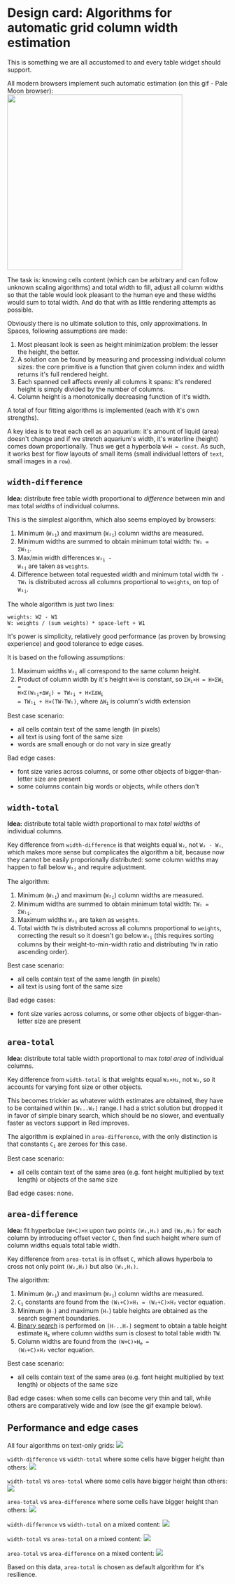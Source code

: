 # Design card: Algorithms for automatic grid column width estimation

This is something we are all accustomed to and every table widget should support.

All modern browsers implement such automatic estimation (on this gif - Pale Moon browser):
<img width=400 src=https://codeberg.org/hiiamboris/media/raw/branch/master/spaces/example-browser-autofit.gif></img>

The task is: knowing cells content (which can be arbitrary and can follow unknown scaling algorithms) and total width to fill, adjust all column widths so that the table would look pleasant to the human eye and these widths would sum to total width. And do that with as little rendering attempts as possible.

Obviously there is no ultimate solution to this, only approximations. In Spaces, following assumptions are made:
1. Most pleasant look is seen as height minimization problem: the lesser the height, the better.
2. A solution can be found by measuring and processing individual column sizes: the core primitive is a function that given column index and width returns it's full rendered height.
3. Each spanned cell affects evenly all columns it spans: it's rendered height is simply divided by the number of columns.
4. Column height is a monotonically decreasing function of it's width.

A total of four fitting algorithms is implemented (each with it's own strengths).

A key idea is to treat each cell as an aquarium: it's amount of liquid (area) doesn't change and if we stretch aquarium's width, it's waterline (height) comes down proportionally. Thus we get a hyperbola `W×H = const`. As such, it works best for flow layouts of small items (small individual letters of `text`, small images in a `row`).

## `width-difference`

**Idea:** distribute free table width proportional to *difference* between min and max total *widths* of individual columns. 

This is the simplest algorithm, which also seems employed by browsers:
1. Minimum (<code>W₁<sub>i</sub></code>) and maximum (<code>W₂<sub>i</sub></code>) column widths are measured.
2. Minimum widths are summed to obtain minimum total width: <code>TW₁ = ΣW₁<sub>i</sub></code>.
3. Max/min width differences <code>W₂<sub>i</sub> - W₁<sub>i</sub></code> are taken as `weights`.
4. Difference between total requested width and minimum total width <code>TW - TW₁</code> is distributed across all columns proportional to `weights`, on top of <code>W₁<sub>i</sub></code>.

The whole algorithm is just two lines:
```
weights: W2 - W1
W: weights / (sum weights) * space-left + W1
```
It's power is simplicity, relatively good performance (as proven by browsing experience) and good tolerance to edge cases.

It is based on the following assumptions:
1. Maximum widths <code>W₂<sub>i</sub></code> all correspond to the same column height. 
2. Product of column width by it's height `W×H` is constant, so <code>ΣW<sub>i</sub>×H = H×ΣW<sub>i</sub> = H×Σ(W₁<sub>i</sub>+ΔW<sub>i</sub>) = TW₁<sub>i</sub> + H×ΣΔW<sub>i</sub> = TW₁<sub>i</sub> + H×(TW-TW₁)</code>, where <code>ΔW<sub>i</sub></code> is column's width extension

Best case scenario:
- all cells contain text of the same length (in pixels)
- all text is using font of the same size
- words are small enough or do not vary in size greatly

Bad edge cases:
- font size varies across columns, or some other objects of bigger-than-letter size are present
- some columns contain big words or objects, while others don't


## `width-total`

**Idea:** distribute total table width proportional to max *total widths* of individual columns.

Key difference from `width-difference` is that weights equal `W₂`, not `W₂ - W₁`, which makes more sense but complicates the algorithm a bit, because now they cannot be easily proporionally distributed: some column widths may happen to fall below <code>W₁<sub>i</sub></code> and require adjustment. 

The algorithm:
1. Minimum (<code>W₁<sub>i</sub></code>) and maximum (<code>W₂<sub>i</sub></code>) column widths are measured.
2. Minimum widths are summed to obtain minimum total width: <code>TW₁ = ΣW₁<sub>i</sub></code>.
3. Maximum widths <code>W₂<sub>i</sub></code> are taken as `weights`.
4. Total width `TW` is distributed across all columns proportional to `weights`, correcting the result so it doesn't go below <code>W₁<sub>i</sub></code> (this requires sorting columns by their weight-to-min-width ratio and distributing `TW` in ratio ascending order).

Best case scenario:
- all cells contain text of the same length (in pixels)
- all text is using font of the same size

Bad edge cases:
- font size varies across columns, or some other objects of bigger-than-letter size are present


## `area-total`

**Idea:** distribute total table width proportional to max *total area* of individual columns.

Key difference from `width-total` is that weights equal `W₂×H₂`, not `W₂`, so it accounts for varying font size or other objects.

This becomes trickier as whatever width estimates are obtained, they have to be contained within `[W₁..W₂]` range. I had a strict solution but dropped it in favor of simple binary search, which should be no slower, and eventually faster as vectors support in Red improves.

The algorithm is explained in `area-difference`, with the only distinction is that constants <code>C<sub>i</sub></code> are zeroes for this case.

Best case scenario:
- all cells contain text of the same area (e.g. font height multiplied by text length) or objects of the same size

Bad edge cases: none.

## `area-difference`

**Idea:** fit hyperbolae `(W+C)×H` upon two points `(W₁,H₁)` and `(W₂,H₂)` for each column by introducing offset vector `C`, then find such height where sum of column widths equals total table width. 

Key difference from `area-total` is in offset `C`, which allows hyperbola to cross not only point `(W₂,H₂)` but also `(W₁,H₁)`.

The algorithm:
1. Minimum (<code>W₁<sub>i</sub></code>) and maximum (<code>W₂<sub>i</sub></code>) column widths are measured.
2. <code>C<sub>i</sub></code> constants are found from the `(W₁+C)×H₁ = (W₂+C)×H₂` vector equation.
3. Minimum (`H₋`) and maximum (`H₊`) table heights are obtained as the search segment boundaries.
4. [Binary search](https://en.wikipedia.org/wiki/Binary_search_algorithm) is performed on `[H₋..H₊]` segment to obtain a table height estimate <code>H<sub>e</sub></code> where column widths sum is closest to total table width `TW`.
5. Column widths are found from the <code>(W+C)×H<sub>e</sub> = (W₂+C)×H₂</code> vector equation.

Best case scenario:
- all cells contain text of the same area (e.g. font height multiplied by text length) or objects of the same size

Bad edge cases: when some cells can become very thin and tall, while others are comparatively wide and low (see the gif example below).

## Performance and edge cases

All four algorithms on text-only grids:
![](https://codeberg.org/hiiamboris/media/raw/branch/master/spaces/demo-autofit-text-all-methods.gif)

`width-difference` vs `width-total` where some cells have bigger height than others:
![](https://codeberg.org/hiiamboris/media/raw/branch/master/spaces/demo-autofit-pics-width-only.gif)

`width-total` vs `area-total` where some cells have bigger height than others:
![](https://codeberg.org/hiiamboris/media/raw/branch/master/spaces/demo-autofit-pics-total-only.gif)

`area-total` vs `area-difference` where some cells have bigger height than others:
![](https://codeberg.org/hiiamboris/media/raw/branch/master/spaces/demo-autofit-pics-area-only.gif)

`width-difference` vs `width-total` on a mixed content:
![](https://codeberg.org/hiiamboris/media/raw/branch/master/spaces/demo-autofit-mixed-width-only.gif)

`width-total` vs `area-total` on a mixed content:
![](https://codeberg.org/hiiamboris/media/raw/branch/master/spaces/demo-autofit-mixed-total-only.gif)

`area-total` vs `area-difference` on a mixed content:
![](https://codeberg.org/hiiamboris/media/raw/branch/master/spaces/demo-autofit-mixed-area-only.gif)

Based on this data, `area-total` is chosen as default algorithm for it's resilience.

